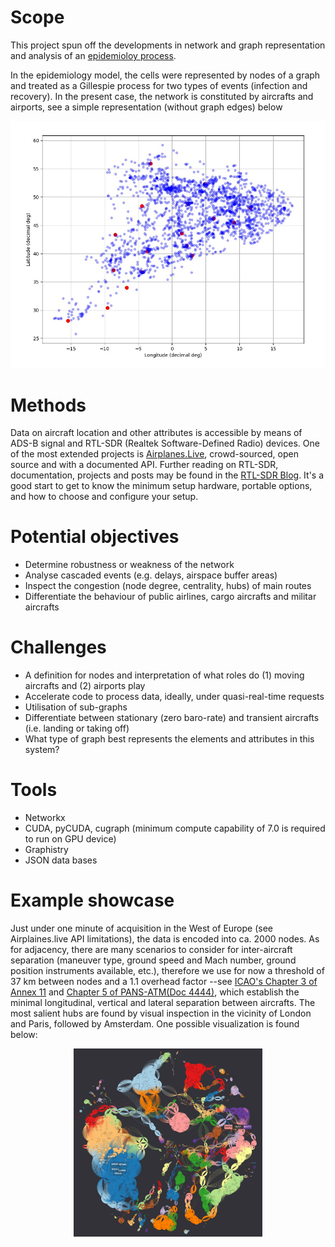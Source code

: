 # Scope

This project spun off the developments in network and graph representation and analysis of an [epidemioloy process](https://github.com/gonzalo-villegas-curulla/EpidemiologyProblem.git).

In the epidemiology model, the cells were represented by nodes of a graph and treated as a Gillespie process for two types of events (infection and recovery). In the present case, the network is constituted by aircrafts and airports, see a simple representation (without graph edges) below

![](assets/Simple01.jpeg)



# Methods

Data on aircraft location and other attributes is accessible by means of ADS-B signal and RTL-SDR (Realtek Software-Defined Radio) devices. One of the most extended projects is [Airplanes.Live](https://airplanes.live/api-guide/), crowd-sourced, open source and with a documented API. Further reading on RTL-SDR, documentation, projects and posts may be found in the [RTL-SDR Blog](https://www.rtl-sdr.com/). It's a good start to get to know the minimum setup hardware, portable options, and how to choose and configure your setup.


# Potential objectives
* Determine robustness or weakness of the network 
* Analyse cascaded events (e.g. delays, airspace buffer areas)
* Inspect the congestion (node degree, centrality, hubs) of main routes 
* Differentiate the behaviour of public airlines, cargo aircrafts and militar aircrafts


# Challenges
* A definition for nodes and interpretation of what roles do (1) moving aircrafts and (2) airports play
* Accelerate code to process data, ideally, under quasi-real-time requests
* Utilisation of sub-graphs
* Differentiate between stationary (zero baro-rate) and transient aircrafts (i.e. landing or taking off)
* What type of graph best represents the elements and attributes in this system?


# Tools
* Networkx
* CUDA, pyCUDA, cugraph (minimum compute capability of 7.0 is required to run on GPU device)
* Graphistry
* JSON data bases

# Example showcase

Just under one minute of acquisition in the West of Europe (see Airplaines.live API limitations), the data is encoded into ca. 2000 nodes. As for adjacency, there are many scenarios to consider for inter-aircraft separation (maneuver type, ground speed and Mach number, ground position instruments available, etc.), therefore we use for now a threshold of 37 km between nodes and a 1.1 overhead factor --see [ICAO's Chapter 3 of Annex 11](https://www.iacm.gov.mz/app/uploads/2018/12/an_11_Air-Traffic-Services_15ed._2018_rev.51_01.07.18.pdf) and [Chapter 5 of PANS-ATM(Doc 4444)](https://applications.icao.int/tools/ATMiKIT/story_content/external_files/story_content/external_files/DOC%204444_PANS%20ATM_en.pdf), which establish the minimal longitudinal, vertical and lateral separation between aircrafts. The most salient hubs are found by visual inspection in the vicinity of London and Paris, followed by Amsterdam. One possible visualization is found below:



<p align="center">
  <!--<img src="assets/Sample02.png" width="45%" />-->
  <!--<img src="assets/Sample03.png" width="45%" />-->
  <img src="assets/Sample05.png" width="60%" />
</p>

